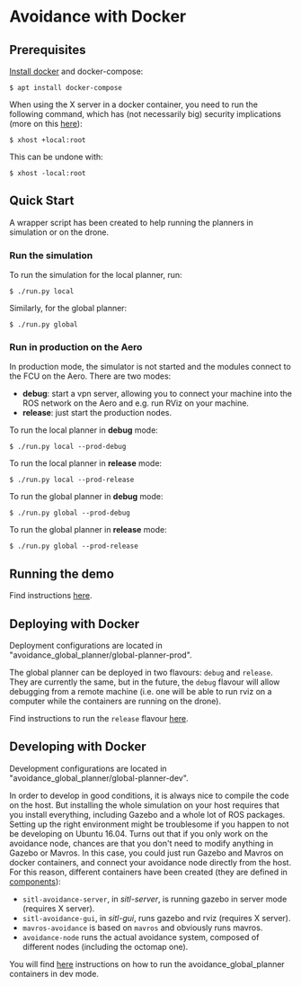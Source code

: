 # Avoidance with Docker

## Prerequisites

[Install docker](https://docs.docker.com/engine/installation/linux/docker-ce/ubuntu/) and docker-compose:

    $ apt install docker-compose

When using the X server in a docker container, you need to run the following command, which has (not necessarily big) security implications (more on this [here](http://wiki.ros.org/docker/Tutorials/GUI)):

    $ xhost +local:root

This can be undone with:

    $ xhost -local:root

## Quick Start

A wrapper script has been created to help running the planners in simulation or on the drone.

### Run the simulation

To run the simulation for the local planner, run:

```
$ ./run.py local
```

Similarly, for the global planner:

```
$ ./run.py global
```

### Run in production on the Aero

In production mode, the simulator is not started and the modules connect to the FCU on the Aero. There are two modes:

* __debug__: start a vpn server, allowing you to connect your machine into the ROS network on the Aero and e.g. run RViz on your machine.
* __release__: just start the production nodes.

To run the local planner in __debug__ mode:

```
$ ./run.py local --prod-debug
```

To run the local planner in __release__ mode:

```
$ ./run.py local --prod-release
```

To run the global planner in __debug__ mode:

```
$ ./run.py global --prod-debug
```

To run the global planner in __release__ mode:

```
$ ./run.py global --prod-release
```

## Running the demo

Find instructions [here](demo).

## Deploying with Docker

Deployment configurations are located in "avoidance_global_planner/global-planner-prod".

The global planner can be deployed in two flavours: `debug` and `release`. They are currently the same, but in the future, the `debug` flavour will allow debugging from a remote machine (i.e. one will be able to run rviz on a computer while the containers are running on the drone).

Find instructions to run the `release` flavour [here](avoidance_global_planner/global-planner-prod/global-planner-prod-release).

## Developing with Docker

Development configurations are located in "avoidance_global_planner/global-planner-dev".

In order to develop in good conditions, it is always nice to compile the code on the host. But installing the whole simulation on your host requires that you install everything, including Gazebo and a whole lot of ROS packages. Setting up the right environment might be troublesome if you happen to not be developing on Ubuntu 16.04. Turns out that if you only work on the avoidance node, chances are that you don't need to modify anything in Gazebo or Mavros. In this case, you could just run Gazebo and Mavros on docker containers, and connect your avoidance node directly from the host. For this reason, different containers have been created (they are defined in [components](components)):

* `sitl-avoidance-server`, in *sitl-server*, is running gazebo in server mode (requires X server).
* `sitl-avoidance-gui`, in *sitl-gui*, runs gazebo and rviz (requires X server).
* `mavros-avoidance` is based on `mavros` and obviously runs mavros.
* `avoidance-node` runs the actual avoidance system, composed of different nodes (including the octomap one).

You will find [here](avoidance_global_planner/global-planner-dev) instructions on how to run the avoidance_global_planner containers in dev mode.
